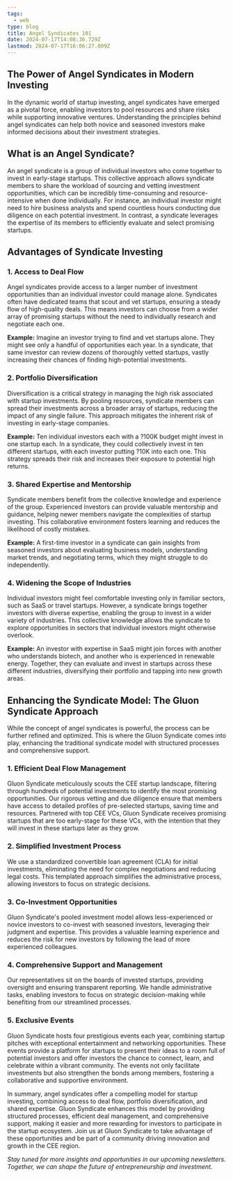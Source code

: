 ```yaml
---
tags:
  - web
type: blog
title: Angel Syndicates 101
date: 2024-07-17T14:08:36.729Z
lastmod: 2024-07-17T16:06:27.809Z
---
```

## The Power of Angel Syndicates in Modern Investing

In the dynamic world of startup investing, angel syndicates have emerged as a pivotal force, enabling investors to pool resources and share risks while supporting innovative ventures. Understanding the principles behind angel syndicates can help both novice and seasoned investors make informed decisions about their investment strategies.

## What is an Angel Syndicate?

An angel syndicate is a group of individual investors who come together to invest in early-stage startups. This collective approach allows syndicate members to share the workload of sourcing and vetting investment opportunities, which can be incredibly time-consuming and resource-intensive when done individually. For instance, an individual investor might need to hire business analysts and spend countless hours conducting due diligence on each potential investment. In contrast, a syndicate leverages the expertise of its members to efficiently evaluate and select promising startups.

## Advantages of Syndicate Investing

### 1. Access to Deal Flow

Angel syndicates provide access to a larger number of investment opportunities than an individual investor could manage alone. Syndicates often have dedicated teams that scout and vet startups, ensuring a steady flow of high-quality deals. This means investors can choose from a wider array of promising startups without the need to individually research and negotiate each one.

**Example:** Imagine an investor trying to find and vet startups alone. They might see only a handful of opportunities each year. In a syndicate, that same investor can review dozens of thoroughly vetted startups, vastly increasing their chances of finding high-potential investments.

### 2. Portfolio Diversification

Diversification is a critical strategy in managing the high risk associated with startup investments. By pooling resources, syndicate members can spread their investments across a broader array of startups, reducing the impact of any single failure. This approach mitigates the inherent risk of investing in early-stage companies.

**Example:** Ten individual investors each with a ?100K budget might invest in one startup each. In a syndicate, they could collectively invest in ten different startups, with each investor putting ?10K into each one. This strategy spreads their risk and increases their exposure to potential high returns.

### 3. Shared Expertise and Mentorship

Syndicate members benefit from the collective knowledge and experience of the group. Experienced investors can provide valuable mentorship and guidance, helping newer members navigate the complexities of startup investing. This collaborative environment fosters learning and reduces the likelihood of costly mistakes.

**Example:** A first-time investor in a syndicate can gain insights from seasoned investors about evaluating business models, understanding market trends, and negotiating terms, which they might struggle to do independently.

### 4. Widening the Scope of Industries

Individual investors might feel comfortable investing only in familiar sectors, such as SaaS or travel startups. However, a syndicate brings together investors with diverse expertise, enabling the group to invest in a wider variety of industries. This collective knowledge allows the syndicate to explore opportunities in sectors that individual investors might otherwise overlook.

**Example:** An investor with expertise in SaaS might join forces with another who understands biotech, and another who is experienced in renewable energy. Together, they can evaluate and invest in startups across these different industries, diversifying their portfolio and tapping into new growth areas.

## Enhancing the Syndicate Model: The Gluon Syndicate Approach

While the concept of angel syndicates is powerful, the process can be further refined and optimized. This is where the Gluon Syndicate comes into play, enhancing the traditional syndicate model with structured processes and comprehensive support.

### 1. Efficient Deal Flow Management

Gluon Syndicate meticulously scouts the CEE startup landscape, filtering through hundreds of potential investments to identify the most promising opportunities. Our rigorous vetting and due diligence ensure that members have access to detailed profiles of pre-selected startups, saving time and resources. Partnered with top CEE VCs, Gluon Syndicate receives promising startups that are too early-stage for these VCs, with the intention that they will invest in these startups later as they grow.

### 2. Simplified Investment Process

We use a standardized convertible loan agreement (CLA) for initial investments, eliminating the need for complex negotiations and reducing legal costs. This templated approach simplifies the administrative process, allowing investors to focus on strategic decisions.

### 3. Co-Investment Opportunities

Gluon Syndicate's pooled investment model allows less-experienced or novice investors to co-invest with seasoned investors, leveraging their judgment and expertise. This provides a valuable learning experience and reduces the risk for new investors by following the lead of more experienced colleagues.

### 4. Comprehensive Support and Management

Our representatives sit on the boards of invested startups, providing oversight and ensuring transparent reporting. We handle administrative tasks, enabling investors to focus on strategic decision-making while benefiting from our streamlined processes.

### 5. Exclusive Events

Gluon Syndicate hosts four prestigious events each year, combining startup pitches with exceptional entertainment and networking opportunities. These events provide a platform for startups to present their ideas to a room full of potential investors and offer investors the chance to connect, learn, and celebrate within a vibrant community. The events not only facilitate investments but also strengthen the bonds among members, fostering a collaborative and supportive environment.

In summary, angel syndicates offer a compelling model for startup investing, combining access to deal flow, portfolio diversification, and shared expertise. Gluon Syndicate enhances this model by providing structured processes, efficient deal management, and comprehensive support, making it easier and more rewarding for investors to participate in the startup ecosystem. Join us at Gluon Syndicate to take advantage of these opportunities and be part of a community driving innovation and growth in the CEE region.

*Stay tuned for more insights and opportunities in our upcoming newsletters. Together, we can shape the future of entrepreneurship and investment.*
